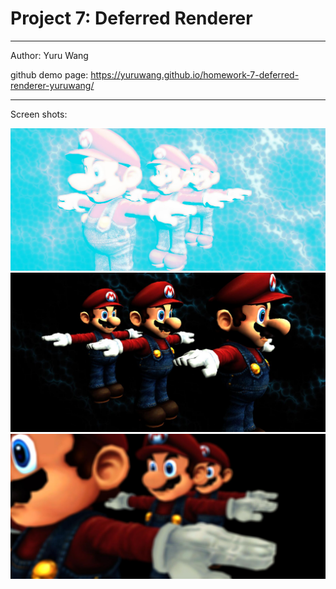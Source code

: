# Project 7: Deferred Renderer

-----------------------------------------------------------------------------------------------------------------------------------------

Author: Yuru Wang

github demo page: https://yuruwang.github.io/homework-7-deferred-renderer-yuruwang/

------------------------------------------------------------------------------------------------------------------------------------------


Screen shots:

![image1](screenshots/1.jpg "Title")
![image2](screenshots/2.jpg "Title")
![image3](screenshots/3.jpg "Title")
